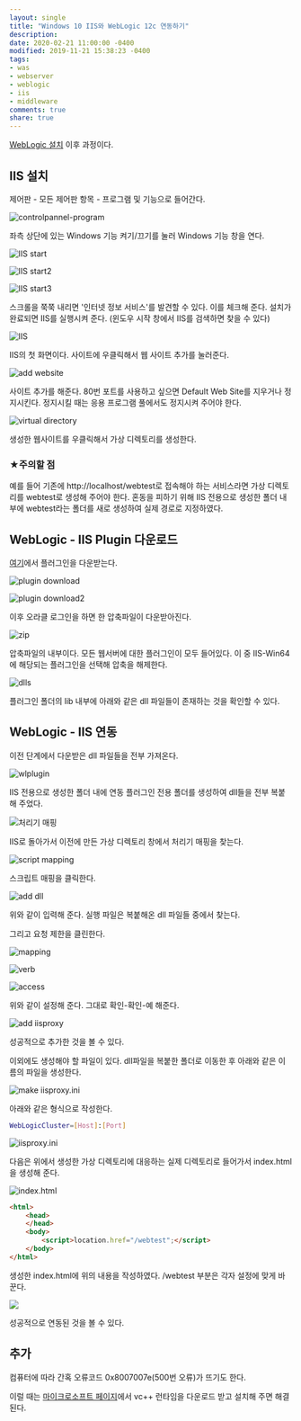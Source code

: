 ```yaml
---
layout: single
title: "Windows 10 IIS와 WebLogic 12c 연동하기"
description:
date: 2020-02-21 11:00:00 -0400
modified: 2019-11-21 15:38:23 -0400
tags: 
- was
- webserver
- weblogic
- iis
- middleware
comments: true
share: true
---
```


[WebLogic 설치](https://s01va.github.io/Windows-10%EC%97%90%EC%84%9C-WebLogic-12c-%EC%84%A4%EC%B9%98%ED%95%98%EA%B8%B0/) 이후 과정이다.


## IIS 설치


제어판 - 모든 제어판 항목 - 프로그램 및 기능으로 들어간다.

![controlpannel-program](https://s01va.github.io/assets/images/2020-02-21-Windows-10-IIS-with-WebLogic-12c/0.PNG)

좌측 상단에 있는 Windows 기능 켜기/끄기를 눌러 Windows 기능 창을 연다.

![IIS start](https://s01va.github.io/assets/images/2020-02-21-Windows-10-IIS-with-WebLogic-12c/1.PNG)

![IIS start2](https://s01va.github.io/assets/images/2020-02-21-Windows-10-IIS-with-WebLogic-12c/2.PNG)

![IIS start3](https://s01va.github.io/assets/images/2020-02-21-Windows-10-IIS-with-WebLogic-12c/3.PNG)

스크롤을 쭉쭉 내리면 '인터넷 정보 서비스'를 발견할 수 있다. 이를 체크해 준다.
설치가 완료되면 IIS를 실행시켜 준다.
(윈도우 시작 창에서 IIS를 검색하면 찾을 수 있다)

![IIS](https://s01va.github.io/assets/images/2020-02-21-Windows-10-IIS-with-WebLogic-12c/4.PNG)

IIS의 첫 화면이다. 사이트에 우클릭해서 웹 사이트 추가를 눌러준다.

![add website](https://s01va.github.io/assets/images/2020-02-21-Windows-10-IIS-with-WebLogic-12c/5.PNG)

사이트 추가를 해준다.
80번 포트를 사용하고 싶으면 Default Web Site를 지우거나 정지시킨다.
정지시킬 때는 응용 프로그램 풀에서도 정지시켜 주어야 한다.

![virtual directory](https://s01va.github.io/assets/images/2020-02-21-Windows-10-IIS-with-WebLogic-12c/6.PNG)

생성한 웹사이트를 우클릭해서 가상 디렉토리를 생성한다.

### ★주의할 점

예를 들어 기존에 http://localhost/webtest로 접속해야 하는 서비스라면
가상 디렉토리를 webtest로 생성해 주어야 한다.
혼동을 피하기 위해 IIS 전용으로 생성한 폴더 내부에 webtest라는 폴더를 새로 생성하여 실제 경로로 지정하였다.


## WebLogic - IIS Plugin 다운로드

[여기](https://www.oracle.com/middleware/technologies/webtier-downloads.html#server3)에서 플러그인을 다운받는다.

![plugin download](https://s01va.github.io/assets/images/2020-02-21-Windows-10-IIS-with-WebLogic-12c/7.PNG)

![plugin download2](https://s01va.github.io/assets/images/2020-02-21-Windows-10-IIS-with-WebLogic-12c/8.PNG)

이후 오라클 로그인을 하면 한 압축파일이 다운받아진다.

![zip](https://s01va.github.io/assets/images/2020-02-21-Windows-10-IIS-with-WebLogic-12c/9.PNG)

압축파일의 내부이다. 모든 웹서버에 대한 플러그인이 모두 들어있다. 이 중 IIS-Win64에 해당되는 플러그인을 선택해 압축을 해제한다.

![dlls](https://s01va.github.io/assets/images/2020-02-21-Windows-10-IIS-with-WebLogic-12c/10.PNG)

플러그인 폴더의 lib 내부에 아래와 같은 dll 파일들이 존재하는 것을 확인할 수 있다.


## WebLogic - IIS 연동

이전 단계에서 다운받은 dll 파일들을 전부 가져온다.

![wlplugin](https://s01va.github.io/assets/images/2020-02-21-Windows-10-IIS-with-WebLogic-12c/11.PNG)

IIS 전용으로 생성한 폴더 내에 연동 플러그인 전용 폴더를 생성하여 dll들을 전부 복붙해 주었다.

![처리기 매핑](https://s01va.github.io/assets/images/2020-02-21-Windows-10-IIS-with-WebLogic-12c/12.PNG)

IIS로 돌아가서 이전에 만든 가상 디렉토리 창에서 처리기 매핑을 찾는다.

![script mapping](https://s01va.github.io/assets/images/2020-02-21-Windows-10-IIS-with-WebLogic-12c/13.PNG)

스크립트 매핑을 클릭한다.

![add dll](https://s01va.github.io/assets/images/2020-02-21-Windows-10-IIS-with-WebLogic-12c/14.PNG)

위와 같이 입력해 준다. 실행 파일은 복붙해온 dll 파일들 중에서 찾는다.

그리고 요청 제한을 클린한다.

![mapping](https://s01va.github.io/assets/images/2020-02-21-Windows-10-IIS-with-WebLogic-12c/15.PNG)

![verb](https://s01va.github.io/assets/images/2020-02-21-Windows-10-IIS-with-WebLogic-12c/16.PNG)

![access](https://s01va.github.io/assets/images/2020-02-21-Windows-10-IIS-with-WebLogic-12c/17.PNG)

위와 같이 설정해 준다. 그대로 확인-확인-예 해준다. 

![add iisproxy](https://s01va.github.io/assets/images/2020-02-21-Windows-10-IIS-with-WebLogic-12c/18.PNG)

성공적으로 추가한 것을 볼 수 있다.

이외에도 생성해야 할 파일이 있다. dll파일을 복붙한 폴더로 이동한 후 아래와 같은 이름의 파일을 생성한다.

![make iisproxy.ini](https://s01va.github.io/assets/images/2020-02-21-Windows-10-IIS-with-WebLogic-12c/19.PNG)

아래와 같은 형식으로 작성한다.

```bash
WebLogicCluster=[Host]:[Port]
```

![iisproxy.ini](https://s01va.github.io/assets/images/2020-02-21-Windows-10-IIS-with-WebLogic-12c/20.PNG)

다음은 위에서 생성한 가상 디렉토리에 대응하는 실제 디렉토리로 들어가서 index.html을 생성해 준다.

![index.html](https://s01va.github.io/assets/images/2020-02-21-Windows-10-IIS-with-WebLogic-12c/21.PNG)

```html
<html>
	<head>
	</head>
	<body>
		<script>location.href="/webtest";</script>
	</body>
</html>
```

생성한 index.html에 위의 내용을 작성하였다. /webtest 부분은 각자 설정에 맞게 바꾼다.

![](https://s01va.github.io/assets/images/2020-02-21-Windows-10-IIS-with-WebLogic-12c/22.PNG)

성공적으로 연동된 것을 볼 수 있다.


## 추가

컴퓨터에 따라 간혹 오류코드 0x8007007e(500번 오류)가 뜨기도 한다.

이럴 때는 [마이크로소프트 페이지](https://www.microsoft.com/en-us/download/details.aspx?id=30679)에서 vc++ 런타임을 다운로드 받고 설치해 주면 해결된다.
